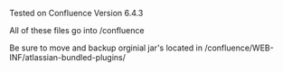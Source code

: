 Tested on Confluence Version 6.4.3

All of these files go into <install dir>/confluence
  
Be sure to move and backup orginial jar's located in <install dir>/confluence/WEB-INF/atlassian-bundled-plugins/
